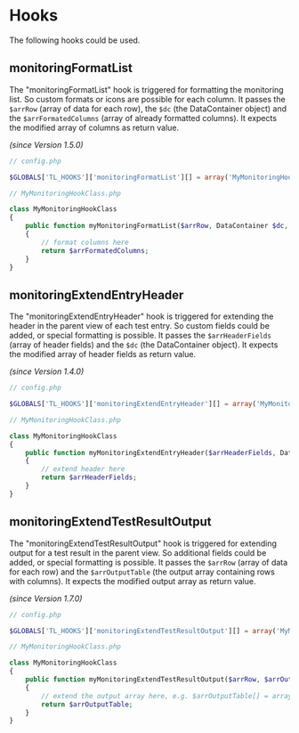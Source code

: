 # Hooks

The following hooks could be used.

## monitoringFormatList

The "monitoringFormatList" hook is triggered for formatting the monitoring list. So custom formats or icons are possible for each column.
It passes the `$arrRow` (array of data for each row), the `$dc` (the DataContainer object) and the `$arrFormatedColumns` (array of already formatted columns).
It expects the modified array of columns as return value.

*(since Version 1.5.0)*

```php
// config.php

$GLOBALS['TL_HOOKS']['monitoringFormatList'][] = array('MyMonitoringHookClass', 'myMonitoringFormatList');

// MyMonitoringHookClass.php

class MyMonitoringHookClass
{
	public function myMonitoringFormatList($arrRow, DataContainer $dc, $arrFormatedColumns)
	{
		// format columns here
		return $arrFormatedColumns;
	}
}
```

## monitoringExtendEntryHeader

The "monitoringExtendEntryHeader" hook is triggered for extending the header in the parent view of each test entry. So custom fields could be added, or special formatting is possible.
It passes the `$arrHeaderFields` (array of header fields) and the `$dc` (the DataContainer object).
It expects the modified array of header fields as return value.

*(since Version 1.4.0)*

```php
// config.php

$GLOBALS['TL_HOOKS']['monitoringExtendEntryHeader'][] = array('MyMonitoringHookClass', 'myMonitoringExtendEntryHeader');

// MyMonitoringHookClass.php

class MyMonitoringHookClass
{
	public function myMonitoringExtendEntryHeader($arrHeaderFields, DataContainer $dc)
	{
		// extend header here
		return $arrHeaderFields;
	}
}
```

## monitoringExtendTestResultOutput

The "monitoringExtendTestResultOutput" hook is triggered for extending output for a test result in the parent view. So additional fields could be added, or special formatting is possible.
It passes the `$arrRow` (array of data for each row) and the `$arrOutputTable` (the output array containing rows with columns).
It expects the modified output array as return value.

*(since Version 1.7.0)*

```php
// config.php

$GLOBALS['TL_HOOKS']['monitoringExtendTestResultOutput'][] = array('MyMonitoringHookClass', 'myMonitoringExtendTestResultOutput');

// MyMonitoringHookClass.php

class MyMonitoringHookClass
{
	public function myMonitoringExtendTestResultOutput($arrRow, $arrOutputTable)
	{
		// extend the output array here, e.g. $arrOutputTable[] = array('col_0' => 'A label', 'col_1' => 'The content');
		return $arrOutputTable;
	}
}
```